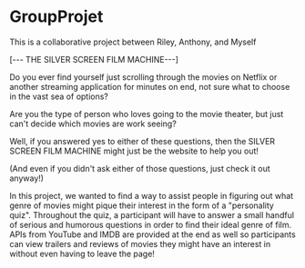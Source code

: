 # GroupProjet
This is a collaborative project between Riley, Anthony, and Myself

[--- THE SILVER SCREEN FILM MACHINE---]

Do you ever find yourself just scrolling through the movies on Netflix or another streaming application for minutes on end, not sure what to choose in the vast sea of options?

Are you the type of person who loves going to the movie theater, but just can't decide which movies are work seeing?

Well, if you answered yes to either of these questions, then the SILVER SCREEN FILM MACHINE might just be the website to help you out!

(And even if you didn't ask either of those questions, just check it out anyway!)

In this project, we wanted to find a way to assist people in figuring out what genre of movies might pique their interest in the form of a "personality quiz". Throughout the quiz, a participant will have to answer a small handful of serious and humorous questions in order to find their ideal genre of film. APIs from YouTube and IMDB are provided at the end as well so participants can view trailers and reviews of movies they might have an interest in without even having to leave the page!